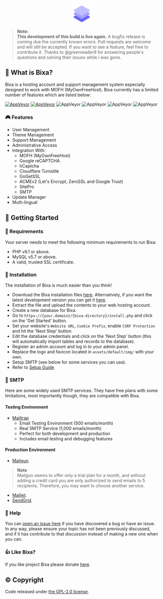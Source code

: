 <div align="center">
    <img src="assets/default/images/logo-sm.svg" width="64px">
</div>

> **Note:**  
> **This development of this build is live again.**
> A bugfix release is coming due the currently known errors.
> Pull requests are welcome and will still be accepted. If you want to see a feature, feel free to contribute it.
> Thanks to @greenreader9 for answering people's questions and solving their issues while i was gone.

## 👀 What is Bixa?
Bixa is a hosting account and support management system especially designed to work with MOFH (MyOwnFreeHost). Bixa currently has a limited number of features which are listed below:

[![AppVeyor](https://img.shields.io/badge/Licence-GPL_2.0-orange)](LICENSE)
[![AppVeyor](https://img.shields.io/badge/Version-v1.2.8-informational)](https://github.com/bixacloud/bixa/releases/latest)
![AppVeyor](https://img.shields.io/badge/Build-Passed-brightgreen)
![AppVeyor](https://img.shields.io/badge/Interface-Tabler-lightgreen)
![AppVeyor](https://img.shields.io/badge/Development-Live-brightgreen)
![AppVeyor](https://img.shields.io/badge/Dependencies-PHP,_MySQL,_cUrl-red)

### 🎮 Features
- User Management
- Theme Management
- Support Management
- Administrative Access
- Integration With:
	- MOFH (MyOwnFreeHost)
	- Google reCAPTCHA 
	- hCaptcha
	- Cloudflare Turnstile
	- GoGetSSL
	- ACMEv2 (Let's Encrypt, ZeroSSL and Google Trust)
	- SitePro
	- SMTP
- Update Manager
- Multi-lingual

## 🤸 Getting Started

### 🚅 Requirements
Your server needs to meet the following minimum requirements to run Bixa:
- PHP v8.1 or above.
- MySQL v5.7 or above.
- A valid, trusted SSL certificate.

### 💾 Installation 
The installation of Bixa is much easier than you think!
- Download the Bixa installation files [here](https://github.com/bixacloud/bixa/releases/latest). Alternatively, if you want the latest development version you can get it [here](https://github.com/bixacloud/bixa/archive/refs/heads/dev.zip).
- Extract the file and upload the contents to your web hosting account. 
- Create a new database for Bixa.
- Go to ```https://{your.domain}/{bixa-directory}/install.php``` and click on the 'Get Started' button.
- Set your website's ```Website URL```, ```Cookie Prefix```, enable ```CSRF Protection``` and hit the 'Next Step' button.
- Edit the database credentials and click on the 'Next Step' button (this will automatically import tables and records to the database).
- Register an admin account and log in to your admin panel. 
- Replace the logo and favicon located in ```assets/default/img/``` with your own.
- Setup SMTP (see below for some services you can use).
- Refer to [Setup Guide](Setup-Guide.md)


### 📧 SMTP
Here are some widely used SMTP services. They have free plans with some limitations, most importantly though, they are compatible with Bixa.

#### Testing Environment
- [Mailtrap](https://mailtrap.io/)
  - Email Testing Environment (500 emails/month)
  - Real SMTP Service (1,000 emails/month)
  - Perfect for both development and production
  - Includes email testing and debugging features

#### Production Environment
- [Mailgun](https://www.mailgun.com/). 
> **Note**  
> Mailgun seems to offer only a trial plan for a month, and without adding a credit card you are only authorized to send emails to 5 recipients. Therefore, you may want to choose another service.
- [Mailjet](https://mailjet.com/).
- [SendGrid](https://sendgrid.com/free/).


### 🤔 Help
You can [open an issue here](https://github.com/bixacloud/bixa/issues/new) if you have discovered a bug or have an issue. In any way, please ensure your topic has not been previously discussed, and if it has contribute to that discussion instead of making a new one when you can.

### 👍 Like Bixa?
If you like project Bixa please donate [here](https://bixa.app/DONATE.md).

## ©️ Copyright
Code released under [the GPL-2.0 license](LICENSE).